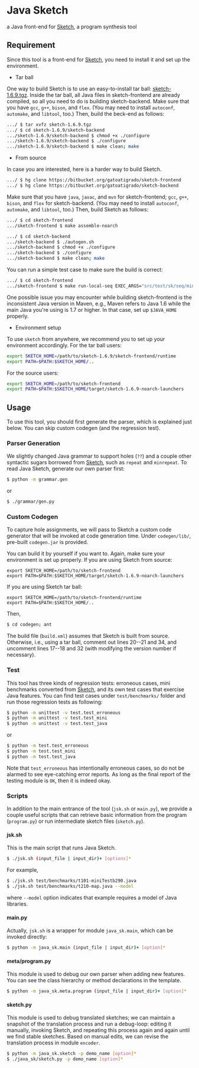# Java Sketch

a Java front-end for [Sketch][sk], a program synthesis tool


## Requirement

Since this tool is a front-end for [Sketch][sk],
you need to install it and set up the environment.

* Tar ball

One way to build Sketch is to use an easy-to-install tar ball:
[sketch-1.6.9.tgz][sk-169].
Inside the tar ball, all Java files in sketch-frontend are already compiled,
so all you need to do is building sketch-backend.
Make sure that you have `gcc`, `g++`, `bison`, and `flex`.
(You may need to install `autoconf`, `automake`, and `libtool`, too.)
Then, build the beck-end as follows:
```sh
.../ $ tar xvfz sketch-1.6.9.tgz
.../ $ cd sketch-1.6.9/sketch-backend
.../sketch-1.6.9/sketch-backend $ chmod +x ./configure
.../sketch-1.6.9/sketch-backend $ ./configure
.../sketch-1.6.9/sketch-backend $ make clean; make
```

* From source

In case you are interested, here is a harder way to build Sketch.
```sh
.../ $ hg clone https://bitbucket.org/gatoatigrado/sketch-frontend
.../ $ hg clone https://bitbucket.org/gatoatigrado/sketch-backend
```
Make sure that you have `java`, `javac`, and `mvn` for sketch-frontend;
`gcc`, `g++`, `bison`, and `flex` for sketch-backend.
(You may need to install `autoconf`, `automake`, and `libtool`, too.)
Then, build Sketch as follows:
```sh
.../ $ cd sketch-frontend
.../sketch-frontend $ make assemble-noarch
```
```sh
.../ $ cd sketch-backend
.../sketch-backend $ ./autogen.sh
.../sketch-backend $ chmod +x ./configure
.../sketch-backend $ ./configure
.../sketch-backend $ make clean; make
```

You can run a simple test case to make sure the build is correct:
```sh
.../ $ cd sketch-frontend
.../sketch-frontend $ make run-local-seq EXEC_ARGS="src/test/sk/seq/miniTest1.sk"
```

One possible issue you may encounter while building sketch-frontend is
the inconsistent Java version in Maven, e.g., Maven refers to Java 1.6
while the main Java you're using is 1.7 or higher.  In that case, set up
`$JAVA_HOME` properly.


* Environment setup

To use `sketch` from anywhere,
we recommend you to set up your environment accordingly.
For the tar ball users:
```sh
export SKETCH_HOME=/path/to/sketch-1.6.9/sketch-frontend/runtime
export PATH=$PATH:$SKETCH_HOME/..
```
For the source users:
```sh
export SKETCH_HOME=/path/to/sketch-frontend
export PATH=$PATH:$SKETCH_HOME/target/sketch-1.6.9-noarch-launchers
```


## Usage

To use this tool, you should first generate the parser,
which is explained just below.
You can skip custom codegen (and the regression test).


### Parser Generation

We slightly changed Java grammar to support holes (`??`)
and a couple other syntactic sugars borrowed from [Sketch][sk],
such as `repeat` and `minrepeat`.
To read Java Sketch, generate our own parser first:
```sh
$ python -m grammar.gen
```
or
```sh
$ ./grammar/gen.py
```


### Custom Codegen

To capture hole assignments, we will pass to Sketch
a custom code generator that will be invoked
at code generation time.  Under `codegen/lib/`,
pre-built `codegen.jar` is provided.

You can build it by yourself if you want to.
Again, make sure your environment is set up properly.
If you are using Sketch from source:
```
export SKETCH_HOME=/path/to/sketch-frontend
export PATH=$PATH:$SKETCH_HOME/target/sketch-1.6.9-noarch-launchers
```
If you are using Sketch tar ball:
```
export SKETCH_HOME=/path/to/sketch-frontend/runtime
export PATH=$PATH:$SKETCH_HOME/..
```

Then,
```sh
$ cd codegen; ant
```
The build file (`build.xml`) assumes that Sketch is built
from source.  Otherwise, i.e., using a tar ball,
comment out lines 20--21 and 34, and uncomment lines 17--18 and 32
(with modifying the version number if necessary).


### Test

This tool has three kinds of regression tests:
erroneous cases, mini benchmarks converted from [Sketch][sk],
and its own test cases that exercise Java features.
You can find test cases under `test/benchmarks/` folder
and run those regression tests as following:
```sh
$ python -m unittest -v test.test_erroneous
$ python -m unittest -v test.test_mini
$ python -m unittest -v test.test_java
```
or
```sh
$ python -m test.test_erroneous
$ python -m test.test_mini
$ python -m test.test_java
```

Note that `test_erroneous` has intentionally erroneous cases,
so do not be alarmed to see eye-catching error reports.
As long as the final report of the testing module is `OK`,
then it is indeed okay.


### Scripts

In addition to the main entrance of the tool (`jsk.sh` or `main.py`),
we provide a couple useful scripts that can
retrieve basic information from the program (`program.py`)
or run intermediate sketch files (`sketch.py`).


#### jsk.sh

This is the main script that runs Java Sketch.
```sh
$ ./jsk.sh (input_file | input_dir)+ [options]*
```
For example,
```sh
$ ./jsk.sh test/benchmarks/t101-miniTestb290.java
$ ./jsk.sh test/benchmarks/t210-map.java --model
```
where `--model` option indicates that example requires
a model of Java libraries.


#### main.py

Actually, `jsk.sh` is a wrapper for module `java_sk.main`,
which can be invoked directly:
```sh
$ python -m java_sk.main (input_file | input_dir)+ [option]*
```


#### meta/program.py

This module is used to debug our own parser when adding new features.
You can see the class hierarchy or method declarations in the template.
```sh
$ python -m java_sk.meta.program (input_file | input_dir)+ [option]*
```


#### sketch.py

This module is used to debug translated sketches;
we can maintain a snapshot of the translation process
and run a debug-loop: editing it manually, invoking Sketch, and
repeating this process again and again until we find stable sketches.
Based on manual edits, we can revise the translation process
in module `encoder`.
```sh
$ python -m java_sk.sketch -p demo_name [option]*
$ ./java_sk/sketch.py -p demo_name [option]*
```


[sk]: https://bitbucket.org/gatoatigrado/sketch-frontend/
[sk-169]: http://people.csail.mit.edu/jsjeon/adaptive-concretization/sketch-1.6.9.tgz

